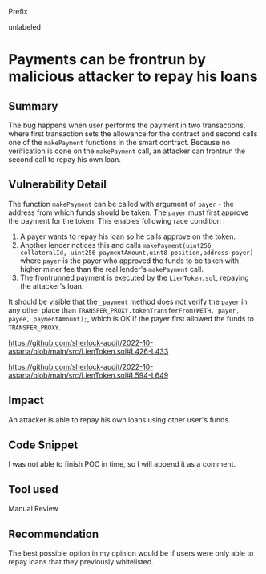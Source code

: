 Prefix

unlabeled

# Payments can be frontrun by malicious attacker to repay his loans

## Summary
The bug happens when user performs the payment in two transactions, where first transaction sets the allowance for the contract and second calls one of the `makePayment` functions in the smart contract. Because no verification is done on the `makePayment` call, an attacker can frontrun the second call to repay his own loan.



## Vulnerability Detail
The function `makePayment` can be called with argument of `payer` - the address from which funds should be taken. The `payer` must first approve the payment for the token. This enables following race condition :
1. A payer wants to repay his loan so he calls approve on the token.
2. Another lender notices this and calls `makePayment(uint256 collateralId, uint256 paymentAmount,uint8 position,address payer) ` where `payer` is the payer who approved the funds to be taken with higher miner fee than the real lender's `makePayment` call.
3. The frontrunned payment is executed by the `LienToken.sol`, repaying the attacker's loan.

It should be visible that the `_payment` method does not verify the `payer` in any other place than `TRANSFER_PROXY.tokenTransferFrom(WETH, payer, payee, paymentAmount);`, which is OK if the payer first allowed the funds to `TRANSFER_PROXY`.

https://github.com/sherlock-audit/2022-10-astaria/blob/main/src/LienToken.sol#L426-L433

https://github.com/sherlock-audit/2022-10-astaria/blob/main/src/LienToken.sol#L594-L649

## Impact
An attacker is able to repay his own loans using other user's funds.

## Code Snippet
I was not able to finish POC in time, so I will append it as a comment.

## Tool used

Manual Review

## Recommendation
The best possible option in my opinion would be if users were only able to repay loans that they previously whitelisted.